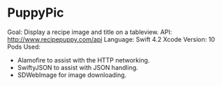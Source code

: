 # PuppyPic
Goal: Display a recipe image and title on a tableview.
API: http://www.recipepuppy.com/api 
Language: Swift 4.2 
Xcode Version: 10
Pods Used: 
- Alamofire to assist with the HTTP networking. 
- SwiftyJSON to assist with JSON handling.
- SDWebImage for image downloading.
